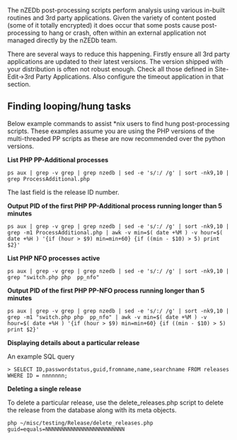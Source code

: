 The nZEDb post-processing scripts perform analysis using various in-built routines and 3rd party applications. Given the variety of content posted (some of it totally encrypted) it does occur that some posts cause post-processing to hang or crash, often within an external application not managed directly by the nZEDb team.

There are several ways to reduce this happening. Firstly ensure all 3rd party applications are updated to their latest versions. The version shipped with your distribution is often not robust enough. Check all those defined in Site-Edit->3rd Party Applications. Also configure the timeout application in that section.

## Finding looping/hung tasks


Below example commands to assist *nix users to find hung post-processing scripts. These examples assume you are using the PHP versions of the multi-threaded PP scripts as these are now recommended over the python versions.

**List PHP PP-Additional processes**
```
ps aux | grep -v grep | grep nzedb | sed -e 's/:/ /g' | sort -nk9,10 | grep ProcessAdditional.php
```
The last field is the release ID number.

**Output PID of the first PHP PP-Additional process running longer than 5 minutes**
```
ps aux | grep -v grep | grep nzedb | sed -e 's/:/ /g' | sort -nk9,10 | grep -m1 ProcessAdditional.php | awk -v min=$( date +%M ) -v hour=$( date +%H ) '{if (hour > $9) min=min+60} {if ((min - $10) > 5) print $2}'
```

**List PHP NFO processes active**
```
ps aux | grep -v grep | grep nzedb | sed -e 's/:/ /g' | sort -nk9,10 | grep "switch.php php  pp_nfo"
```

**Output PID of the first PHP PP-NFO process running longer than 5 minutes**
```
ps aux | grep -v grep | grep nzedb | sed -e 's/:/ /g' | sort -nk9,10 | grep -m1 "switch.php php  pp_nfo" | awk -v min=$( date +%M ) -v hour=$( date +%H ) '{if (hour > $9) min=min+60} {if ((min - $10) > 5) print $2}'
```

**Displaying details about a particular release**

An example SQL query 
```
> SELECT ID,passwordstatus,guid,fromname,name,searchname FROM releases WHERE ID = nnnnnnn;
```

**Deleting a single release**

To delete a particular release, use the delete_releases.php script to delete the release from the database along with its meta objects.
```
php ~/misc/testing/Release/delete_releases.php guid=equals=NNNNNNNNNNNNNNNNNNNNNNNNN
```
